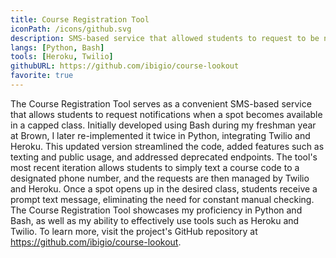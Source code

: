 ```yaml
---
title: Course Registration Tool
iconPath: /icons/github.svg
description: SMS-based service that allowed students to request to be notified when a spot opens up in a capped class.
langs: [Python, Bash]
tools: [Heroku, Twilio]
githubURL: https://github.com/ibigio/course-lookout
favorite: true
---
```


The Course Registration Tool serves as a convenient SMS-based service that allows students to request notifications when a spot becomes available in a capped class. Initially developed using Bash during my freshman year at Brown, I later re-implemented it twice in Python, integrating Twilio and Heroku. This updated version streamlined the code, added features such as texting and public usage, and addressed deprecated endpoints. The tool's most recent iteration allows students to simply text a course code to a designated phone number, and the requests are then managed by Twilio and Heroku. Once a spot opens up in the desired class, students receive a prompt text message, eliminating the need for constant manual checking. The Course Registration Tool showcases my proficiency in Python and Bash, as well as my ability to effectively use tools such as Heroku and Twilio. To learn more, visit the project's GitHub repository at https://github.com/ibigio/course-lookout.